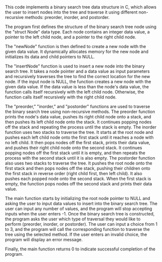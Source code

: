 This code implements a binary search tree data structure in C, which allows the user to insert nodes into the tree and traverse it using different non-recursive methods: preorder, inorder, and postorder.

The program first defines the structure of the binary search tree node using the "struct Node" data type. Each node contains an integer data value, a pointer to the left child node, and a pointer to the right child node.

The "newNode" function is then defined to create a new node with the given data value. It dynamically allocates memory for the new node and initializes its data and child pointers to NULL.

The "insertNode" function is used to insert a new node into the binary search tree. It takes a node pointer and a data value as input parameters and recursively traverses the tree to find the correct location for the new node. If the input node is NULL, the function creates a new node with the given data value. If the data value is less than the node's data value, the function calls itself recursively with the left child node. Otherwise, the function calls itself recursively with the right child node.

The "preorder," "inorder," and "postorder" functions are used to traverse the binary search tree using non-recursive methods. The preorder function prints the node's data value, pushes its right child node onto a stack, and then pushes its left child node onto the stack. It continues popping nodes off the stack and repeating the process until the stack is empty. The inorder function uses two stacks to traverse the tree. It starts at the root node and pushes each left child node onto the first stack until it reaches a node with no left child. It then pops nodes off the first stack, prints their data value, and pushes their right child node onto the second stack. It continues popping nodes off the first stack until it is empty, and then repeats the process with the second stack until it is also empty. The postorder function also uses two stacks to traverse the tree. It pushes the root node onto the first stack and then pops nodes off the stack, pushing their children onto the first stack in reverse order (right child first, then left child). It also pushes each popped node onto the second stack. When the first stack is empty, the function pops nodes off the second stack and prints their data value.

The main function starts by initializing the root node pointer to NULL and asking the user to input data values to insert into the binary search tree. The user can input any number of values, and the program will stop accepting inputs when the user enters -1. Once the binary search tree is constructed, the program asks the user which type of traversal they would like to perform (preorder, inorder, or postorder). The user can input a choice from 1 to 3, and the program will call the corresponding function to traverse the tree using the selected method. If the user enters an invalid choice, the program will display an error message.

Finally, the main function returns 0 to indicate successful completion of the program.